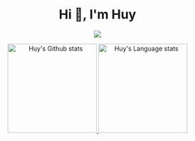 

<div align="center"> 
  

<h1 align="center">Hi 👋, I'm Huy</h1>


![](https://komarev.com/ghpvc/?username=dnh2703&color=lightgrey)
  
  
<a href="https://github.com/anuraghazra/github-readme-stats#gh-dark-mode-only">
<img height=200 src="https://github-readme-stats.vercel.app/api?username=dnh273&show_icons=true&theme=dark" alt="Huy's Github stats" />
</a>
<a href="https://github.com/anuraghazra/github-readme-stats#gh-dark-mode-only">
<img height=200 src="https://github-readme-stats.vercel.app/api/top-langs/?username=dnh273&langs_count=8&theme=dark" alt="Huy's Language stats" />
</a>
 
</div>

<br/>
<!---
dnh273/dnh273 is a ✨ special ✨ repository because its `README.md` (this file) appears on your GitHub profile.
You can click the Preview link to take a look at your changes.
--->

